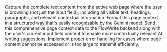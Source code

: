 Capture the complete text content from the active web page where the user is browsing (not just the input field), including all visible text, headings, paragraphs, and relevant contextual information. Format this page context in a structured way that's easily recognizable by the Gemini model. Send this comprehensive page context data to the FlowWrite backend along with the user's current input field content to enable more contextually relevant AI writing suggestions. Implement proper error handling for cases where page content cannot be accessed or is too large to transmit efficiently.